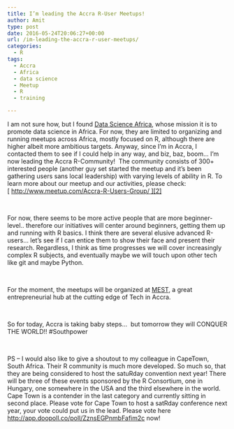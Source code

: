 ```yaml
---
title: I’m leading the Accra R-User Meetups!
author: Amit
type: post
date: 2016-05-24T20:06:27+00:00
url: /im-leading-the-accra-r-user-meetups/
categories:
  - R
tags:
  - Accra
  - Africa
  - data science
  - Meetup
  - R
  - training

---
```

I am not sure how, but I found [Data Science Africa][1], whose mission it is to promote data science in Africa. For now, they are limited to organizing and running meetups across Africa, mostly focused on R, although there are higher albeit more ambitious targets. Anyway, since I&#8217;m in Accra, I contacted them to see if I could help in any way, and biz, baz, boom&#8230; I&#8217;m now leading the Accra R-Community!  The community consists of 300+ interested people (another guy set started the meetup and it&#8217;s been gathering users sans local leadership) with varying levels of ability in R. To learn more about our meetup and our activities, please check:[ http://www.meetup.com/Accra-R-Users-Group/ ][2]

&nbsp;

For now, there seems to be more active people that are more beginner-level.. therefore our initiatives will center around beginners, getting them up and running with R basics. I think there are several elusive advanced R-users&#8230; let&#8217;s see if I can entice them to show their face and present their research. Regardless, I think as time progresses we will cover increasingly complex R subjects, and eventually maybe we will touch upon other tech like git and maybe Python.

&nbsp;

For the moment, the meetups will be organized at [MEST][3], a great entrepreneurial hub at the cutting edge of Tech in Accra.

&nbsp;

So for today, Accra is taking baby steps&#8230;  but tomorrow they will CONQUER THE WORLD!! #Southpower

&nbsp;

PS &#8211; I would also like to give a shoutout to my colleague in CapeTown, South Africa. Their R community is much more developed. So much so, that they are being considered to host the satuRday convention next year! There will be three of these events sponsored by the R Consortium, one in Hungary, one somewhere in the USA and the third elsewhere in the world. Cape Town is a contender in the last category and currently sitting in second place. Please vote for Cape Town to host a satRday conference next year, your vote could put us in the lead. Please vote here <a href="http://app.doopoll.co/poll/ZznsEGPnmbFafim2c" target="_blank" rel="noreferrer">http://app.doopoll.co/poll/ZznsEGPnmbFafim2c</a> now!

 [1]: http://datascience-africa.org/
 [2]: http://www.meetup.com/Accra-R-Users-Group/
 [3]: http://meltwater.org/